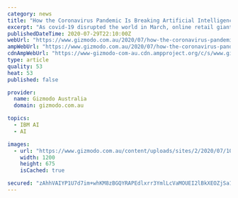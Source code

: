```yaml
---
category: news
title: "How the Coronavirus Pandemic Is Breaking Artificial Intelligence and How to Fix It"
excerpt: "As covid-19 disrupted the world in March, online retail giant Amazon struggled to respond to the sudden shift caused by the pandemic. Household items like bottled water and toilet paper, which never ran out of stock,"
publishedDateTime: 2020-07-29T22:10:00Z
webUrl: "https://www.gizmodo.com.au/2020/07/how-the-coronavirus-pandemic-is-breaking-artificial-intelligence-and-how-to-fix-it/"
ampWebUrl: "https://www.gizmodo.com.au/2020/07/how-the-coronavirus-pandemic-is-breaking-artificial-intelligence-and-how-to-fix-it/amp/"
cdnAmpWebUrl: "https://www-gizmodo-com-au.cdn.ampproject.org/c/s/www.gizmodo.com.au/2020/07/how-the-coronavirus-pandemic-is-breaking-artificial-intelligence-and-how-to-fix-it/amp/"
type: article
quality: 53
heat: 53
published: false

provider:
  name: Gizmodo Australia
  domain: gizmodo.com.au

topics:
  - IBM AI
  - AI

images:
  - url: "https://www.gizmodo.com.au/content/uploads/sites/2/2020/07/10/facialrecognition.jpg"
    width: 1200
    height: 675
    isCached: true

secured: "zAhhVAIYP1U7d7im+whKM8zBGQYRAPEdlxrr3YmlLcVaMOUEI2lBkXEOZjSa1pnmA82hXO5NYLrp5Dxd7rHWEbQNR612Zc9aNfGjmN+rgt4iC3e4nEOxw/GicafMJSJYl+nF++x/YsOQs6J7L6DL8skcGcZodQjAtuChpSxnB5hFHZt6AEc9vDh9YqMLVUHN/zx1CyzOE86gGRyjlup3f9XpT2ACggpG9u34HPbb4RJSmAEHjjys8W7psNiLPb5U3HV17eidwwLisvDLt3yxeBH6xjB36h3YTKmRka48dfxvlaTnJSKYKAZDNO+HLmyQwRpZ+k3UfcCrgsMIcxUhkQ==;DSMWHTcTV1Hj3YO7PlVtHg=="
---
```


